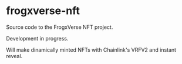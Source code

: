 # frogxverse-nft
Source code to the FrogxVerse NFT project.

Development in progress.

Will make dinamically minted NFTs with Chainlink's VRFV2 and instant reveal.
